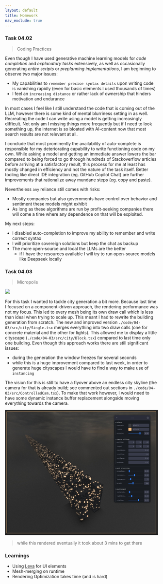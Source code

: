 ```yaml
---
layout: default
title: Homework
nav_exclude: true
---
```


### Task 04.02

> Coding Practices

Even though I have used generative machine learning models for _code completion_ and _explanatory tasks_ extensively, as well as occasionally generating _entire scripts_ or _preplanning implementations_, I am beginning to observe two major issues:

- My capabilities to `remember precise syntax details` upon writing code is vanishing rapidly (even for basic elements I used thousands of times)
- I feel an `increasing distance` or rather lack of ownership that hinders motivation and endurance

In most cases I feel like I still understand the code that is coming out of the LLM, however there is some kind of mental blurriness setting in as well. Recreating the code I can write using a model is getting increasingly difficult. Not only am I missing things more frequently but if I need to look something up, the internet is so bloated with AI-content now that most search results are not relevant at all.

I conclude that most prominently the availability of auto-complete is responsible for my deteriorating capability to write functioning code on my own. While asking a model and getting an immediate answer lowers the bar compared to being forced to go through hundreds of Stackoverflow articles before arriving at a satisfactory result, this process for me at least has mostly changed in efficiency and not the nature of the task itself. Better tooling like direct IDE integration (eg. GitHub Copilot Chat) are further improvements that rationalize away mundane steps (eg. copy and paste).

Nevertheless `any` reliance still comes with risks:

- Mostly companies but also governments have control over behavior and sentiment these models might exhibit
- As long as these algorithms are run by profit-seeking companies there will come a time where any dependence on that will be exploited.

My next steps:

- I disabled auto-completion to improve my ability to remember and write correct syntax
- I will prioritize sovereign solutions but keep the chat as backup
- The more open-source and local the LLMs are the better
  - if I have the resources available I will try to run open-source models like Deepseek locally

### Task 04.03

> Micropolis

![](./img/micropolis.gif)

For this task I wanted to tackle city generation a bit more. Because last time I focused on a component-driven approach, the rendering performance was not my focus. This led to every mesh being its own draw call which is less than ideal when trying to scale up. This meant I had to rewrite the building generation from scratch. The new and improved version `./code/04-03/src/city/Single.tsx` merges everything into two draw calls (one for concrete material and the other for lights). This allowed me to display a little cityscape (`./code/04-03/src/city/Block.tsx`) compared to last time only one building. Even though this approach works there are still significant issues:

- during the generation the window freezes for several seconds
- while this is a huge improvement compared to last week, in order to generate huge cityscapes I would have to find a way to make use of `instancing`

The vision for this is still to have a flyover above an endless city skyline (the camera for that is already build; see commented out sections in `./code/04-03/src/ControlledCam.tsx`). To make that work however, I would need to have some dynamic instance buffer replacement alongside moving everything towards the camera.

![](./img/slow-row.jpg)

> while this rendered eventually it took about 3 mins to get there

### Learnings

- Using [Leva](https://github.com/pmndrs/leva) for UI elements
- Mesh-merging on runtime
- Rendering Optimization takes time (and is hard)
